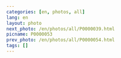 ```yaml
---
categories: [en, photos, all]
lang: en
layout: photo
next_photo: /en/photos/all/P0000039.html
picname: P0000053
prev_photo: /en/photos/all/P0000054.html
tags: []
---
```

